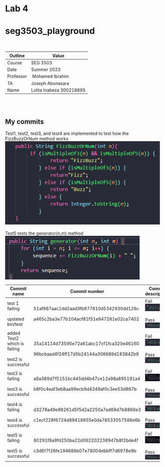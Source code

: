 # Lab 4
# seg3503_playground
 

| Outline | Value |
| --- | --- |
| Course | SEG 3503 |
| Date | Summer 2023 |
| Professor | Mohamed Ibrahim |
| TA | Joseph Abonasara  |
| Name | Lolita Inabeza 300218895|

<br>
<br>

## My commits

Test1, test2, test3, and test4 are implemented to test how the FizzBuzzOrNum method works
<br> ![FizzBuzzOrNum](Photos/FizzBuzzOrNum_method.png)
<br> <br> Test5 tests the generator(n,m) method
<br> ![Generator](Photos/generator_method.png)

| Commit name | Commit number | Commit description |
| --- | --- | --- |
| test 1 failing <br> <br> updated bin/test| 51af667aac1dd2aad3fb977810d5342930dd126c <br> <br> a465c2ba3e77b104acf81f51e947261e02ca7402 | Fail <br> ![test1 fail](Photos/test1Fail.png) <br> <br> Pass <br> ![test1 success](Photos/test1sucess.png)|
| added Test2 which is failing  <br> <br> test2 is successful | 35a14114d73590e72a61abc17cf1fca320e46160 <br> <br> 96bcbaad4f24ff17d5b24144a306689d183842b9 | Fail <br> ![test2 fail](Photos/test2Fail.png) <br> <br> Pass <br> ![test2 success](Photos/test2sucess.png)|
| test3 is failing <br> <br> test3 is successful | a9a389d7f5151bc445dd4b47ce12a98a895191a4 <br> <br> b8f0c4eaf3eb8aa99ecb9d4349af0c3ee53d867b | Fail <br> ![test3 fail](Photos/test3Fail.png) <br> <br> Pass <br> ![test3 success](Photos/test3success.png) |
| test4 is failing <br> <br> test4 is successful | d3278a49e88261d5f5d2a2250a7ad68d7b8866e3 <br> <br> c1ecf228f6724d89418655e0da78533557586e6b | Fail <br> ![test4 fail](Photos/test4fail.png) <br> <br> Pass <br> ![test4 success](Photos/test4success.png) |
| test5 is failing <br> <br> test5 is successful | 80291f8a9fd250ba22d062202238947b8f2bde4f <br> <br> c3d6f7f26fe194686b07e78004ebbff7d6978e9b | Fail <br> ![test5 fail](Photos/test5Fail.png) <br><br> Pass <br> ![test5 success](Photos/test5success.png) |


